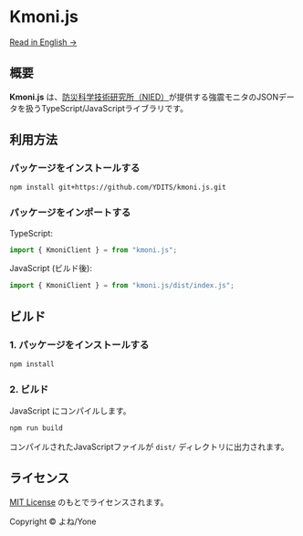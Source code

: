 # Kmoni.js

[Read in English →](./README.md)

## 概要

**Kmoni.js** は、[防災科学技術研究所（NIED）](https://www.bosai.go.jp/)が提供する強震モニタのJSONデータを扱うTypeScript/JavaScriptライブラリです。

## 利用方法

### パッケージをインストールする

```bash
npm install git+https://github.com/YDITS/kmoni.js.git
```

### パッケージをインポートする

TypeScript:
```ts
import { KmoniClient } = from "kmoni.js";
```

JavaScript (ビルド後):
```js
import { KmoniClient } = from "kmoni.js/dist/index.js";
```

## ビルド

### 1. パッケージをインストールする

```bash
npm install
```

### 2. ビルド

JavaScript にコンパイルします。

```bash
npm run build
```

コンパイルされたJavaScriptファイルが `dist/` ディレクトリに出力されます。

## ライセンス

[MIT License](./LICENSE) のもとでライセンスされます。

Copyright &copy; よね/Yone
